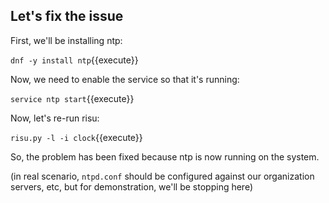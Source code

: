 ## Let's fix the issue

First, we'll be installing ntp:

`dnf -y install ntp`{{execute}}

Now, we need to enable the service so that it's running:

`service ntp start`{{execute}}

Now, let's re-run risu:

`risu.py -l -i clock`{{execute}}

So, the problem has been fixed because ntp is now running on the system.

(in real scenario, `ntpd.conf` should be configured against our organization
servers, etc, but for demonstration, we'll be stopping here)
